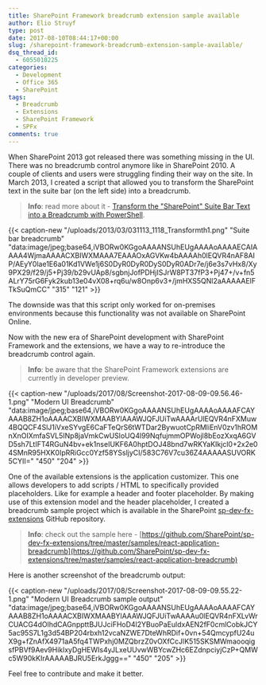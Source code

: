 ```yaml
---
title: SharePoint Framework breadcrumb extension sample available
author: Elio Struyf
type: post
date: 2017-08-10T08:44:17+00:00
slug: /sharepoint-framework-breadcrumb-extension-sample-available/
dsq_thread_id:
  - 6055010225
categories:
  - Development
  - Office 365
  - SharePoint
tags:
  - Breadcrumb
  - Extensions
  - SharePoint Framework
  - SPFx
comments: true
---
```


When SharePoint 2013 got released there was something missing in the UI. There was no breadcrumb control anymore like in SharePoint 2010. A couple of clients and users were struggling finding their way on the site. In March 2013, I created a script that allowed you to transform the SharePoint text in the suite bar (on the left side) into a breadcrumb.

> **Info**: read more about it - [Transform the "SharePoint" Suite Bar Text into a Breadcrumb with PowerShell](https://www.eliostruyf.com/transform-the-sharepoint-suite-bar-text-into-a-breadcrumb-via-powershell/).

{{< caption-new "/uploads/2013/03/031113_1118_Transformth1.png" "Suite bar breadcrumb"  "data:image/jpeg;base64,iVBORw0KGgoAAAANSUhEUgAAAAoAAAAECAIAAAA4WjmaAAAACXBIWXMAAA7EAAAOxAGVKw4bAAAAh0lEQVR4nAF8AIP/AEyY0lae1E6a01Kd1VWe1j6S0DyR0DyR0DyS0DyR0ADr7e/j6e3s7vHx8/Xy9PX29/f29/j5+Pj39/b29vUAp8/sgbnjJofPDHjISJrW8PT37fP3+Pj47+/v+fn5ALrY75rG6Fyk2kub13e04vX08+rq6u/w8Onp6v3+/jmHXS5QNl2aAAAAAElFTkSuQmCC" "315" "121" >}}

The downside was that this script only worked for on-premises environments because this functionality was not available on SharePoint Online.


Now with the new era of SharePoint development with SharePoint Framework and the extensions, we have a way to re-introduce the breadcrumb control again.


> **Info**: be aware that the SharePoint Framework extensions are currently in developer preview.

{{< caption-new "/uploads/2017/08/Screenshot-2017-08-09-09.56.46-1.png" "Modern UI Breadcrumb"  "data:image/jpeg;base64,iVBORw0KGgoAAAANSUhEUgAAAAoAAAAFCAYAAAB8ZH1oAAAACXBIWXMAABYlAAAWJQFJUiTwAAAArUlEQVR4nFXMuw4BQQCF4SlJ1iVxeSYvgE6CaFTeQrS6tWTDar2BywuotCpRMliEnV0zv1hROMnXnOIXmfaSVL5INp8jaVmkCwUSloUQ4l99NqfujmmOPWojl8bEozXxqA6GVD5sh7LtIFT4RGuN4bv+ek1nseIUKF6A0hptDOJ48bnd7wRKYaKIkjcl0+2x2e04SMnR95HXK0IpRRiGcc0Yzf58YSsljyCI/583C76V7cu36Z4AAAAASUVORK5CYII=" "450" "204" >}}

One of the available extensions is the application customizer. This one allows developers to add scripts / HTML to specifically provided placeholders. Like for example a header and footer placeholder. By making use of this extension model and the header placeholder, I created a breadcrumb sample project which is available in the SharePoint [sp-dev-fx-extensions](https://github.com/sharepoint/sp-dev-fx-extensions) GitHub repository.


> **Info**: check out the sample here - [https://github.com/SharePoint/sp-dev-fx-extensions/tree/master/samples/react-application-breadcrumb](https://github.com/SharePoint/sp-dev-fx-extensions/tree/master/samples/react-application-breadcrumb)

Here is another screenshot of the breadcrumb output:

{{< caption-new "/uploads/2017/08/Screenshot-2017-08-09-09.55.22-1.png" "Modern UI Breadcrumb sample output"  "data:image/jpeg;base64,iVBORw0KGgoAAAANSUhEUgAAAAoAAAAFCAYAAAB8ZH1oAAAACXBIWXMAABYlAAAWJQFJUiTwAAAAu0lEQVR4nFXLvWrCUACG4dOlhdCAGnppttBJUJciFHoD4l2YBuoPaEuldxAEN2fF0cmlCobkJCY5ac95S7L1g3d54BP204rbxh12vcaNZWE7DteWhRDif+0vn+54QmcypfU24uX9g+fZnAfX4971aA5fq4TWPxhj0MZQbrzZ0vOXfCcJlK515SKSMWmaooqigsfPBVf9Aev9HiklxyDgHEWIs4yJLxeUUvwWBYcwZHc6EZdnpciyjCzP+QMWc5W90kKIrAAAAABJRU5ErkJggg==" "450" "205" >}}

Feel free to contribute and make it better.
